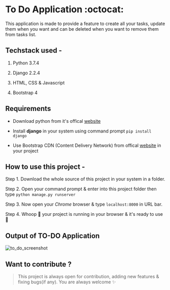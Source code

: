 # To Do Application :octocat:

This application is made to provide a feature to create all your tasks, update them when you want and can be deleted when you want to remove them from tasks list.

## Techstack used -

1. Python 3.7.4

2. Django 2.2.4

3. HTML, CSS & Javascript

4. Bootstrap 4

## Requirements

* Download python from it's offical [website](http://python.org/)

* Install **django** in your system using command prompt ``` pip install django ```

* Use Bootstrap CDN (Content Delivery Network) from offical [website](https://getbootstrap.com/) in your project

## How to use this project -

Step 1. Download the whole source of this project in your system in a folder.

Step 2. Open your command prompt & enter into this project folder then type ``` python manage.py runserver ```

Step 3. Now open your *Chrome* browser & type ``` localhost:8000 ``` in URL bar.

Step 4. Whoop :rocket: your project is running in your browser & it's ready to use :metal:

## Output of TO-DO Application 

![to_do_screenshot](https://user-images.githubusercontent.com/37152406/71908475-18d8be80-3194-11ea-89ad-952b92f92291.JPG)

## Want to contribute ?

> This project is always open for contribution, adding new features & fixing bugs(if any). You are always welcome :sparkles:

